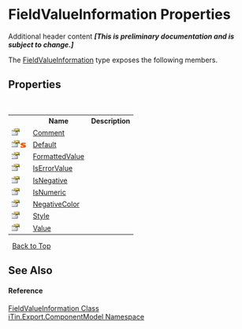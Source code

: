 # FieldValueInformation Properties
Additional header content _**\[This is preliminary documentation and is subject to change.\]**_

The <a href="7dc51c75-6975-e7a8-9eee-1a99a85073f3">FieldValueInformation</a> type exposes the following members.


## Properties
&nbsp;<table><tr><th></th><th>Name</th><th>Description</th></tr><tr><td>![Public property](media/pubproperty.gif "Public property")</td><td><a href="89f7c97d-bc3e-3de5-7604-df03042fe823">Comment</a></td><td /></tr><tr><td>![Public property](media/pubproperty.gif "Public property")![Static member](media/static.gif "Static member")</td><td><a href="c3b7bf30-e6e1-c76c-4e06-436ec350f75d">Default</a></td><td /></tr><tr><td>![Public property](media/pubproperty.gif "Public property")</td><td><a href="4db30587-63fb-c3a8-8130-3e7c42aae0f2">FormattedValue</a></td><td /></tr><tr><td>![Public property](media/pubproperty.gif "Public property")</td><td><a href="f6165a68-5f48-6de4-8f9b-a260a6ce15dc">IsErrorValue</a></td><td /></tr><tr><td>![Public property](media/pubproperty.gif "Public property")</td><td><a href="9354ea5d-b9eb-5974-1b08-065ffaf3d56b">IsNegative</a></td><td /></tr><tr><td>![Public property](media/pubproperty.gif "Public property")</td><td><a href="31815a84-3a1f-7ab8-1e92-0d8d5d3da227">IsNumeric</a></td><td /></tr><tr><td>![Public property](media/pubproperty.gif "Public property")</td><td><a href="6c825122-9528-bf43-5f51-db5ec9ed0767">NegativeColor</a></td><td /></tr><tr><td>![Public property](media/pubproperty.gif "Public property")</td><td><a href="53668410-45a3-1d7c-bc21-951fa49f6090">Style</a></td><td /></tr><tr><td>![Public property](media/pubproperty.gif "Public property")</td><td><a href="21906faa-105f-c523-532a-91e2797e47b5">Value</a></td><td /></tr></table>&nbsp;
<a href="#fieldvalueinformation-properties">Back to Top</a>

## See Also


#### Reference
<a href="7dc51c75-6975-e7a8-9eee-1a99a85073f3">FieldValueInformation Class</a><br /><a href="55171ca4-890c-0ab2-e812-efe82bc0b686">iTin.Export.ComponentModel Namespace</a><br />